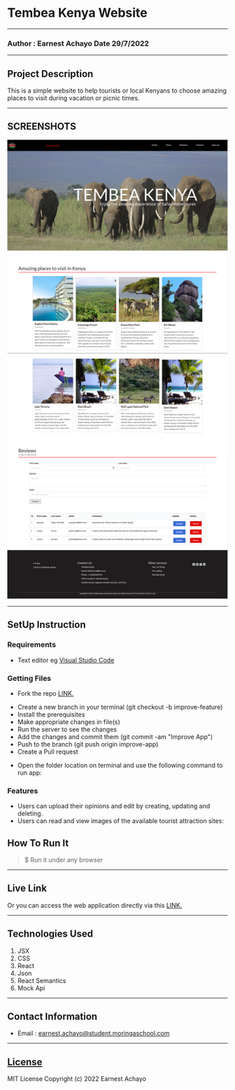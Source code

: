 # Tembea Kenya Website

---

### Author : Earnest Achayo Date 29/7/2022

---

## Project Description

This is a simple website to help tourists or local Kenyans to choose amazing places to visit during vacation or picnic times.

---

## SCREENSHOTS

![image](./public/images/1.png)
![image](./public/images/2.png)
![image](./public/images/3.png)
![image](./public/images/4.png)
![image](./public/images/5.png)

---

## SetUp Instruction

### Requirements

- Text editor eg [Visual Studio Code](https://code.visualstudio.com/download)

### Getting Files

- Fork the repo [LINK.](git@github.com:AchayoEarnest/travel_kenya_project_front_end.git)

* Create a new branch in your terminal (git checkout -b improve-feature)
* Install the prerequisites
* Make appropriate changes in file(s)
* Run the server to see the changes
* Add the changes and commit them (git commit -am "Improve App")
* Push to the branch (git push origin improve-app)
* Create a Pull request

- Open the folder location on terminal and use the following command to run app:

### Features

- Users can upload their opinions and edit by creating, updating and deleting.
- Users can read and view images of the available tourist attraction sites:

## How To Run It

> $ Run it under any browser

---

## Live Link

Or you can access the web application directly via this [LINK.]()

---

## Technologies Used

1. JSX
2. CSS
3. React
4. Json
5. React Semantics
6. Mock Api

---

## Contact Information

- Email : earnest.achayo@student.moringaschool.com

---

## [License](LICENSE)

MIT License
Copyright (c) 2022 Earnest Achayo
